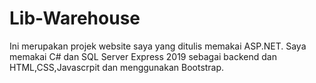 # Lib-Warehouse

Ini merupakan projek website saya yang ditulis memakai ASP.NET. Saya memakai C# dan SQL Server Express 2019 sebagai backend dan HTML,CSS,Javascrpit dan menggunakan Bootstrap. 
